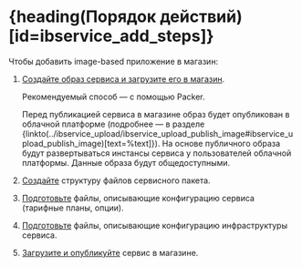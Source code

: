 # {heading(Порядок действий)[id=ibservice_add_steps]}

Чтобы добавить image-based приложение в магазин:

1. [Создайте образ сервиса и загрузите его в магазин](../ib_image_create).

   Рекомендуемый способ — с помощью Packer.

   <err>

   Перед публикацией сервиса в магазине образ будет опубликован в облачной платформе (подробнее — в разделе {linkto(../ibservice_upload/ibservice_upload_publish_image#ibservice_upload_publish_image)[text=%text]}). На основе публичного образа будут развертываться инстансы сервиса у пользователей облачной платформы. Данные образа будут общедоступными.

   </err>
1. [Создайте](../ib_structure) структуру файлов сервисного пакета.
1. [Подготовьте](../ibservice_configure) файлы, описывающие конфигурацию сервиса (тарифные планы, опции).
1. [Подготовьте](../tf_manifest) файлы, описывающие конфигурацию инфраструктуры сервиса.
1. [Загрузите и опубликуйте](../ibservice_upload) сервис в магазине.
